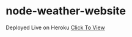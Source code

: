 # node-weather-website
Deployed Live on Heroku <a href="https://talha-weather-application.herokuapp.com/"> Click To View </a>
